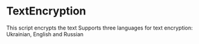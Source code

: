 # TextEncryption
This script encrypts the text
Supports three languages ​​for text encryption: Ukrainian, English and Russian